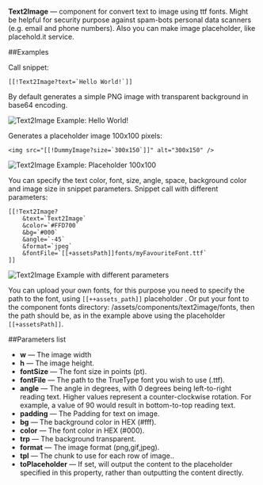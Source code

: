 **Text2Image** — component for convert text to image using ttf fonts. Might be helpful for security purpose against spam-bots personal data scanners (e.g. email and phone numbers).
Also you can make image placeholder, like placehold.it service.

##Examples

Call snippet:
```
[[!Text2Image?text=`Hello World!`]]
```
By default generates a simple PNG image with transparent background in base64 encoding.

![Text2Image Example: Hello World!](https://file.modx.pro/files/0/5/d/05dcbf23b7b635485cc035883c9c2d5c.png)

Generates a placeholder image 100x100 pixels:

```
<img src="[[!DummyImage?size=`300x150`]]" alt="300x150" />
```
![Text2Image Example: Placeholder 100x100](https://file.modx.pro/files/9/3/1/9310fc072b7af00b019452d8a8ad3128.png)

You can specify the text color, font, size, angle, space, background color and image size in snippet parameters.
Snippet call with different parameters:
```
[[!Text2Image?
    &text=`Text2Image`
    &color=`#FFD700`
    &bg=`#000`
    &angle=`-45`
    &format=`jpeg`
    &fontFile=`[[+assetsPath]]fonts/myFavouriteFont.ttf`
]]
```

![Text2Image Example with different parameters](https://file.modx.pro/files/b/e/e/beedc32578b5e64b1e1582283a348a07.png)

You can upload your own fonts, for this purpose you need to specify the path to the font, using `[[++assets_path]]` placeholder . Or put your font to the component fonts directory: /assets/components/text2image/fonts, then the path should be, as in the example above using the placeholder `[[+assetsPath]]`.

##Parameters list

* **w** — The image width
* **h** — The image height.
* **fontSize** — The font size in points (pt).
* **fontFile** — The path to the TrueType font you wish to use (.ttf).
* **angle** — The angle in degrees, with 0 degrees being left-to-right reading text. Higher values represent a counter-clockwise rotation. For example, a value of 90 would result in bottom-to-top reading text.
* **padding** — The Padding for text on image.
* **bg** — The background color in HEX (#fff).
* **color** — The font color in HEX (#000).
* **trp** — The background transparent.
* **format** — The image format (png,gif,jpeg).
* **tpl** — The chunk to use for each row of image..
* **toPlaceholder** — If set, will output the content to the placeholder specified in this property, rather than outputting the content directly.